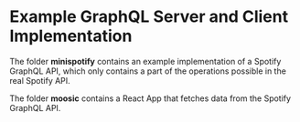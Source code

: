 # Example GraphQL Server and Client Implementation

The folder **minispotify** contains an example implementation of a Spotify GraphQL API, which only contains a part of the operations possible in the real Spotify API.

The folder **moosic** contains a React App that fetches data from the Spotify GraphQL API.

